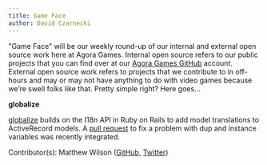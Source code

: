 ```yaml
---
title: Game Face
author: David Czarnecki
---
```

"Game Face" will be our weekly round-up of our internal and external open source work here at Agora Games. Internal open source refers to our public projects that you can find over at our [Agora Games GitHub](https://github.com/agoragames/) account. External open source work refers to projects that we contribute to in off-hours and may or may not have anything to do with video games because we’re swell folks like that. Pretty simple right? Here goes…

**globalize**

[globalize](https://github.com/globalize/globalize) builds on the I18n API in Ruby on Rails to add model translations to ActiveRecord models. A [pull request](https://github.com/globalize/globalize/pull/352) to fix a problem with dup and instance variables was recently integrated.

Contributor(s): Matthew Wilson ([GitHub](https://github.com/hypomodern/), [Twitter](https://twitter.com/hypomodern))
